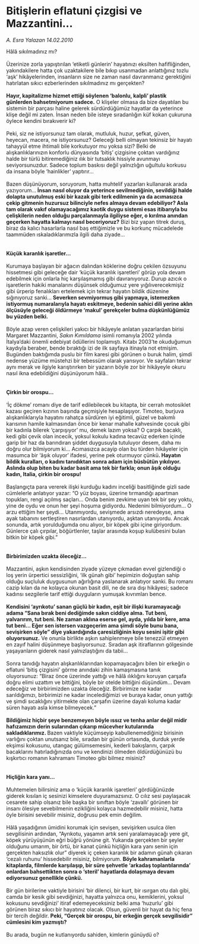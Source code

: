 # Bitişlerin eflatuni çizgisi ve Mazzantini...

*A. Esra Yalazan 14.02.2010*

<div class="yazi">Hâlâ sıkılmadınız mı? <br/><br/>Üzerinize zorla yapıştırılan ‘etiketli günlerin’ hayatınızı eksilten hafifliğinden, yakındakilere hatta çok uzaktakilere bile bıkıp usanmadan anlattığınız tozlu ‘aşk’ hikâyelerinden, insanların size ne zaman nasıl davranmanız gerektiğini hatırlatan sıkıcı ezberlerinden sıkılmadınız mı gerçekten? <b><br/><br/>Hayır, kapitalizme hizmet ettiği söylenen ‘balonlu, kalpli’ plastik günlerden bahsetmiyorum sadece.</b> O klişeler olmasa da bize dayatılan bu sistemin bir parçası haline gelerek sürdürdüğümüz hayatlar da yeterince klişe değil mi zaten. İnsan neden bile isteye sıradanlığın küf kokan çukuruna öylece kendini bırakıverir ki? <br/><br/>Peki, siz ne istiyorsunuz tam olarak, mutluluk, huzur, şefkat, güven, heyecan, macera, ne istiyorsunuz? Geleceği belli olmayan tekinsiz bir hayatı tahayyül etme ihtimali bile korkutuyor mu yoksa sizi? Belki de alışkanlıklarınızın konforlu dünyasında ‘bitiş’ çizgisine çoktan vardığınız halde bir türlü bitiremediğiniz ılık bir tutsaklık hissiyle avunmayı seviyorsunuzdur. Sadece toplum baskısı değil yalnızlığın uğultulu korkusu da insana böyle ‘hainlikler’ yaptırır... <br/><br/>Bazen düşünüyorum, soruyorum, hatta muhtelif yazarları kullanarak arada yazıyorum...<b> İnsan nasıl oluyor da yeterince sevilmediğinin, sevildiği halde dolapta unutulmuş eski bir kazak gibi terk edilmenin ya da acımasızca çekip gitmenin huzursuz bilinciyle nefes almaya devam edebiliyor? Asla tam olarak vakıf olamayacağımız kaotik duygu sistemi esas itibarıyla bu çelişkilerin neden olduğu parçalanmayla ilgiliyse eğer, o kırılma anından geçerken hayatta kalmayı nasıl beceriyoruz?</b> Bizi biz yapan titrek duruş, biraz da kalıcı hasarlarla nasıl baş ettiğimizle ve bu korkunç mücadelede taammüden ıskaladıklarımızla ilgili daha ziyade...<b> <br/><br/><br/>Küçük karanlık işaretler...</b> <br/><br/>Kurumaya başlayan bir ağacın dalından köklerine doğru çekilen özsuyunu hissetmesi gibi geleceğe dair ‘küçük karanlık işaretleri’ görüp yola devam edebilmek için onlarla hiç karşılaşmamış gibi davranıyoruz. Durup azıcık o işaretlerin hakiki manalarını düşünsek olduğumuz yere yığılıverecekmişiz gibi ürperip fenalıkları ertelemek için tekrar hayatın bildik düzenine sığınıyoruz sanki...<b> Severken sevmiyormuş gibi yapmaya, istemezken istiyormuş numaralarıyla hayatı eskitmeye, bedenin sahici dili yerine aklın ölçüsüyle geleceği öldürmeye ‘makul’ gerekçeler bulma düşkünlüğümüz bu yüzden belki. </b><br/><br/>Böyle azap veren çelişkileri yakıcı bir hikâyeyle anlatan yazarlardan birisi Margaret Mazzantini, <i>Sakın Kımıldama</i> isimli romanıyla 2002 yılında İtalya’daki önemli edebiyat ödüllerini toplamıştı. Kitabı 2003’te okuduğumun kaydıyla beraber, bende bıraktığı izi de ilk sayfaya itinayla not etmişim. Bugünden baktığımda puslu bir film karesi gibi görünen o buruk halim, şimdi nedense yüzüme müstehzi bir tebessüm olarak yansıyor. Ve sayfaları tekrar aynı merak ve ilgiyle karıştırırken bir yazarın böyle zor bir hikâyeyle okuru nasıl ikna edebildiğini düşünüyorum hâlâ..<b> <br/><br/><br/>Çirkin bir orospu...</b> <br/><br/>‘İç dökme’ romanı diye de tarif edilebilecek bu kitapta, bir cerrah motosiklet kazası geçiren kızının başında geçmişiyle hesaplaşıyor. Timoteo, burjuva alışkanlıklarıyla hayatını rahatça sürdüren iyi eğitimli, güzel ve bakımlı karısının hamile kalmasından önce bir kenar mahalle kahvesinde çocuk gibi bir kadınla bilerek ‘çarpışıyor’ mu, demek lazım yoksa? O çarpık bacaklı, kedi gibi çevik olan incecik, yoksul kokulu kadına tecavüz ederken içinde garip bir haz da barındıran şiddet duygusuyla tutuluyor desem, daha mı doğru olur bilmiyorum ki... Acımasızca acayip olan bu türden hikâyeler için masumca bir ‘âşık oluyor’ ifadesi, yerine pek oturmuyor çünkü<b>. Hayatın bildik kuralları, o kadını tanıdıktan sonra adam için büsbütün yıkılıyor. Aslında olup biten bu kadar basit ama tek bir farkla; onun âşık olduğu kadın, Italia, çirkin bir orospu! </b><br/><br/>Başlangıçta para vererek ilişki kurduğu kadını inceliği basitliğinde gizli sade cümlelerle anlatıyor yazar: “O yüz boyası, üzerine tırmandığı apartman topukları, rengi açılmış saçları... Onda benim zevkime uyan tek bir şey yoktu, yine de oydu ve onun her şeyi hoşuma gidiyordu. Nedenini bilmiyordum... O arzu ettiğim her şeydi... Utanmıyordu, sevişmede arsızdı neredeyse, ama ayak tabanını sertleştiren nasırlardan utanıyordu, aşktan utanıyordu. Ancak sonunda, artık yorulduğumda onu alıyor, bir köpek gibi içine giriyordum. Günlerce çalı çırpılar, böğürtlenler, taşlar arasında koşup kulübesini bulan bitkin bir köpek gibi.”<b> <br/><br/><br/>Birbirimizden uzakta öleceğiz...</b> <br/><br/>Mazzantini, aşkın kendisinden ziyade yüzeye çıkmadan evvel gizlendiği o loş yerin ürpertici sessizliğini, ‘ilk günah gibi’ hepimizin doğuştan sahip olduğu suçluluk duygusunun ağırlığına yaslanarak anlatıyor sanki. Bu romanı cazip kılan da ne kolayca okunan basit dili, ne de sıra dışı hikâyesi; sadece kadınsı sezgilerle tarif ettiği duyguların yumuşak kıvrımları bence. <b><br/><br/>Kendisini ‘ayrıkotu’ sanan güçlü bir kadın, eşit bir ilişki kuramayacağı adama “Sana bırak beni dediğimde sakın ciddiye alma. Tut beni, yalvarırım, tut beni. Ne zaman aklına eserse gel, ayda, yılda bir kere, ama tut beni... Eğer sen istersen vazgeçerim ama şimdi söyle bunu bana, sevişirken söyle” diye yakardığında çaresizliğinin koyu sesini işitir gibi oluyorsunuz.</b> Ve onunla birlikte aşkın sahiplenmeye bile tenezzül etmeyen en zayıf halini düşünmeye başlıyorsunuz. Sıradan aşk itiraflarının gölgesinde yaşayanların giderek nasıl yalnızlaştığını da tabii... <br/><br/>Sonra tanıdığı hayatın alışkanlıklarından kopamayacağını bilen bir erkeğin o eflatuni ‘bitiş çizgisini’ görme anındaki zihin kamaşmasına tanık oluyorsunuz: “Biraz önce üzerinde yattığı ve hâlâ ılıklığını koruyan çarşafa doğru elimi uzattım ve bittiğini, böyle bir otelde bittiğini düşündüm... Devam edeceğiz ve birbirimizden uzakta öleceğiz. Birbirimize ne kadar sarıldığımızı, birbirimizi ne kadar incelediğimizi ve buraya kadar, onun yattığı ve şimdi sıcaklığını yitirmekte olan çarşafın üzerine dayalı koluma kadar süren hayatı asla kimse bilmeyecek.” <b><br/><br/>Bildiğimiz hiçbir şeye benzemeyen böyle ıssız ve tenha anlar değil midir hafızamızın derin sularından çıkarıp mücevher kutularında sakladıklarımız. </b>Bazen vaktiyle küçümseyip kabullenemediğiniz birisinin varlığını çoktan unutsanız bile, sıradan bir günün ortasında, durduk yerde ekşimsi kokusunu, utangaç gülümsemesini, kederli bakışlarını, çarpık bacaklarını hatırladığınızda onu ve kendinizi ölmeden öldürdüğünüzü bu kışkırtıcı romanın kahramanı Timoteo gibi bilmez misiniz? <b><br/><br/><br/>Hiçliğin kara yanı...</b> <br/><br/>Muhtemelen bilirsiniz ama o ‘küçük karanlık işaretleri’ gördüğünüzde giderek kısılan iç sesinizi kimselere duyuramazsınız. O cılız sesi paylaşacak cesarete sahip olsanız bile başka bir sınıftan böyle ‘zavallı’ görünen bir insanı ölesiye sevebilmenin ezikliğini kolayca hazmedebilir misiniz, hatta öyle birisini sevebilir misiniz, doğrusu pek emin değilim. <br/><br/>Hâlâ yaşadığının ümidini korumak için sevişen, sevişirken usulca ölen sevgilisinin ardından, “Ayrıkotu, yaşamın artık seni yaralamayacağı yere git, köpek yürüyüşünün eğri büğrü yönüne git. Yukarıda gerçekten bir şeyler olduğunu umarım, bir örtü, bir kanat çünkü hiçliğin kara yanı senin için gerçekten haksızlık olur” diyerek iç çeken karanlık bir adamın günah çıkaran ‘cezalı ruhunu’ hissedebilir misiniz, bilmiyorum. <b>Böyle kahramanlarla kitaplarda, filmlerde karşılaşıp, bir süre şehvetle ‘arkadaş toplantılarında’ onlardan bahsettikten sonra o ‘steril’ hayatlarda dolaşmaya devam ediyorsunuz genellikle çünkü. </b><br/><br/>Bir gün birilerine vaktiyle birisini ‘bir dilenci, bir kurt, bir ısırgan otu dalı gibi, camda bir kesik gibi sevdiğinizi, hayatta yalnızca onu, kemiklerini, yoksul kokusunu sevdiğinizi’ itiraf edemeyeceksiniz belki ama ‘huzurlu’ gibi görünen biraz sıkıcı bir hayatınız olacak. Olsun, güvenli bir hayat da hiç fena bir tercih değildir. <b>Peki, “Gerçek bir orospu, bir erkeğin gerçek sevgilisidir” cümlesini kim yazmıştı? </b><br/><br/>Bu arada, bugün ne kutlanıyordu sahiden, kimlerin günüydü o?</div>
